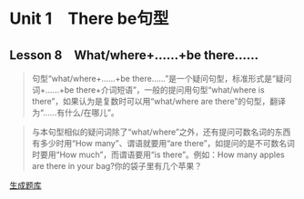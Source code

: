﻿ # Unit 1　There be句型
 ## Lesson 8　What/where+……+be there……
 
> 句型“what/where+……+be there……”是一个疑问句型，标准形式是“疑问词+……+be there+介词短语”，一般的提问用句型“what/where is there”，如果认为是复数时可以用“what/where are there”的句型，翻译为“……有什么/在哪儿”。

> 与本句型相似的疑问词除了“what/where”之外，还有提问可数名词的东西有多少时用“How many”、谓语就要用“are there”，如提问的是不可数名词时要用“How much”，而谓语要用“is there”。例如：How many apples are there in your bag?你的袋子里有几个苹果？


 [生成题库](./sentence/f008.json)